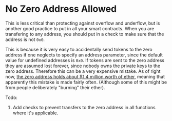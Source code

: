 # No Zero Address Allowed

This is less critical than protecting against overflow and underflow, but is another good practice to put in all your smart contracts. When you are transfering to any address, you should put in a check to make sure that the address is not `0x0`. 

This is because it is very easy to accidentally send tokens to the zero address if one neglects to specify an address parameter, since the default value for undefined addresses is `0x0`. If tokens are sent to the zero address they are assumed lost forever, since nobody owns the private keys to the zero address. Therefore this can be a very expensive mistake. As of right now, [the zero address holds about $1.4 million worth of ether](https://etherscan.io/address/0x0000000000000000000000000000000000000000), meaning that apparently this mistake is made fairly often. (Although some of this might be from people deliberately "burning" their ether).

Todo:

1. Add checks to prevent transfers to the zero address in all functions where it's applicable.
